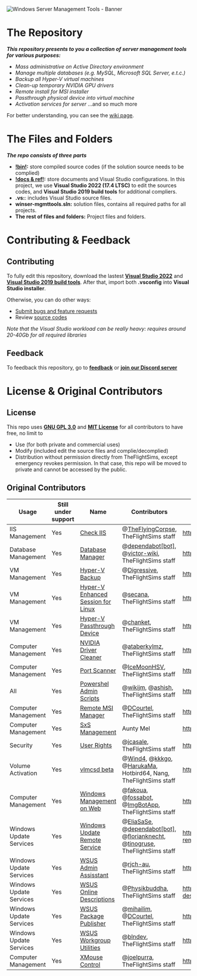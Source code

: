

![Windows Server Management Tools - Banner](https://github.com/TheFlightSimulationsOfficial/windowsserver-mgmttools/blob/master/docs_image.png?raw=true)
# The Repository

***This repository presents to you a collection of server management tools for various purposes:***
- *Mass administrative on Active Directory environment*
- *Manage multiple databases (e.g. MySQL, Microsoft SQL Server, e.t.c.)*
- *Backup all Hyper-V virtual machines*
- *Clean-up temporary NVIDIA GPU drivers*
- *Remote install for MSI installer*
- *Passthrough physical device into virtual machine*
- *Activation services for server*
...and so much more

For better understanding, you can see the [wiki page](https://github.com/TheFlightSimulationsOfficial/windowsserver-mgmttools/wiki).


# The Files and Folders

***The repo consists of three parts***
 - **[!bin!](https://github.com/TheFlightSimulationsOfficial/windowsserver-mgmttools/tree/master/!bin!):** store compiled source codes (if the solution source needs to be complied)
 - **[!docs & ref!](https://github.com/TheFlightSimulationsOfficial/windowsserver-mgmttools/tree/master/!docs%20&%20ref!):** store documents and Visual Studio configurations. In this project, we use **Visual Studio 2022 (17.4 LTSC)** to edit the sources codes, and **Visual Studio 2019 build tools** for additional compliers. 
 - **.vs:**: includes Visual Studio source files.
 - **winser-mgmttools.sln:** solution files, contains all required paths for all projects.
 - **The rest of files and folders:** Project files and folders.

# Contributing & Feedback

## Contributing
To fully edit this repository, download the lastest **[Visual Studio 2022](https://visualstudio.microsoft.com/downloads/)** and **[Visual Studio 2019 build tools](https://visualstudio.microsoft.com/vs/older-downloads/)**. After that, import both **.vsconfig** into **Visual Studio installer**.

Otherwise, you can do other ways:
 - [Submit bugs and feature requests](https://github.com/TheFlightSimulationsOfficial/windowsserver-mgmttools/issues)
-   Review  [source codes](https://github.com/TheFlightSimulationsOfficial/windowsserver-mgmttools)

*Note that the Visual Studio workload can be really heavy: requires around 20-40Gb for all required libraries*

## Feedback
To feedback this repository, go to [**feedback**](https://github.com/TheFlightSimulationsOfficial/windowsserver-mgmttools/issues) or **[join our Discord server](https://discord.gg/VdbJAHKhuW)**

# License & Original Contributors
## License 
This repo uses [**GNU GPL 3.0**](https://www.gnu.org/licenses/gpl-3.0.en.html) and [**MIT License**](https://opensource.org/licenses/MIT) for all contributors to have free, no limit to 
- Use (for both private and commercial uses)
- Modify (included edit the source files and complie/decomplied) 
- Distribution without permission directly from TheFlightSims, except emergency revokes permission. In that case, this repo will be moved to private and cannot be accessed by the public.

## Original Contributors
|Usage|Still under support|Name|Contributors|Folks from|
|--|--|--|--|--|
|IIS Management|Yes|[Check IIS](https://github.com/TheFlightSimulationsOfficial/windowsserver-mgmttools/tree/master/check-iis)|@[TheFlyingCorpse](https://github.com/TheFlyingCorpse), TheFlightSims staff|https://github.com/TheFlyingCorpse/check_iis
|Database Management|Yes|[Database Manager](https://github.com/TheFlightSimulationsOfficial/windowsserver-mgmttools/tree/master/database-manager)|@[dependabot[bot]](https://github.com/apps/dependabot), @[victor-wiki](https://github.com/victor-wiki), TheFlightSims staff|https://github.com/victor-wiki/DatabaseManager|
|VM Management|Yes|[Hyper-V Backup](https://github.com/TheFlightSimulationsOfficial/windowsserver-mgmttools/tree/master/hyperv-backup)|@[Digressive](https://github.com/Digressive), TheFlightSims staff|https://github.com/Digressive/HyperV-Backup-Utility|
|VM Management|Yes|[Hyper-V Enhanced Session for Linux](https://github.com/TheFlightSimulationsOfficial/windowsserver-mgmttools/tree/master/hyper-v-enhanced-session-linux)|@[secana](https://github.com/secana), TheFlightSims staff|https://github.com/secana/EnhancedSessionMode|
|VM Management|Yes|[Hyper-V Passthrough Device](https://github.com/TheFlightSimulationsOfficial/windowsserver-mgmttools/tree/master/hyperv-passthrough)|@[chanket](https://github.com/chanket), TheFlightSims staff|https://github.com/chanket/DDA|
|Computer Management|Yes|[NVIDIA Driver Cleaner](https://github.com/TheFlightSimulationsOfficial/windowsserver-mgmttools/tree/master/nvidia-driver-cleaner)|@[ataberkylmz](https://github.com/ataberkylmz), TheFlightSims staff|https://github.com/ataberkylmz/NvidiaDriverCleaner|
|Computer Management|Yes|[Port Scanner](https://github.com/TheFlightSimulationsOfficial/windowsserver-mgmttools/tree/master/port-scanner)|@[IceMoonHSV](https://github.com/IceMoonHSV), TheFlightSims staff|https://github.com/IceMoonHSV/PortScanner|
|All|Yes|[Powershel Admin Scripts](https://github.com/TheFlightSimulationsOfficial/windowsserver-mgmttools/tree/master/poweshell-adminscript)|@[wikijm](https://github.com/wikijm), @[ashish](https://github.com/ashishknitcs), TheFlightSims staff|https://github.com/wikijm/PowerShell-AdminScripts|
|Computer Management|Yes|[Remote MSI Manager](https://github.com/TheFlightSimulationsOfficial/windowsserver-mgmttools/tree/master/remote-msi-manager)|@[DCourtel](https://github.com/DCourtel), TheFlightSims staff|https://github.com/DCourtel/Remote_MSI_Manager|
|Computer Management|Yes|[SxS Management](https://github.com/TheFlightSimulationsOfficial/windowsserver-mgmttools/tree/master/sxs-mgmt)| Aunty Mel|https://pastebin.com/raw/9iuAqJSn|
|Security|Yes|[User Rights](https://github.com/TheFlightSimulationsOfficial/windowsserver-mgmttools/tree/master/user-rights)|@[jcasale](https://github.com/jcasale), TheFlightSims staff|https://github.com/jcasale/UserRights|
|Volume Activation|Yes|[vlmcsd beta](https://github.com/TheFlightSimulationsOfficial/windowsserver-mgmttools/tree/master/vlmcsd-beta)|@[Wind4](https://github.com/Wind4/vlmcsd), @[kkkgo](https://github.com/kkkgo), @[HarukaMa](https://github.com/HarukaMa), Hotbird64, Nang, TheFlightSims staff|https://github.com/kkkgo/vlmcsd|
|Computer Management|Yes|[Windows Management on Web](https://github.com/TheFlightSimulationsOfficial/windowsserver-mgmttools/tree/master/winman)|@[fakoua](https://github.com/fakoua), @[fossabot](https://github.com/fossabot), @[ImgBotApp](https://github.com/ImgBotApp), TheFlightSims staff|https://github.com/fakoua/WinMan|
|Windows Update Services|Yes|[Windows Update Remote Service](https://github.com/TheFlightSimulationsOfficial/windowsserver-mgmttools/tree/master/winupdate-remote-svc)|@[EliaSaSe](https://github.com/EliaSaSe), @[dependabot[bot]](https://github.com/apps/dependabot), @[florianknecht](https://github.com/florianknecht), @[tinogruse](https://github.com/tinogruse), TheFlightSims staff|https://github.com/EliaSaSe/windows-update-remote-service|
|Windows Update Services|Yes|[WSUS Admin Assisstant](https://github.com/TheFlightSimulationsOfficial/windowsserver-mgmttools/tree/master/wsusadminassistant)|@[rjch-au](https://github.com/rjch-au), TheFlightSims staff|https://github.com/rjch-au/WSUSAdminAssistant|
|Windows Update Services|Yes|[WSUS Online Descriptions](https://github.com/TheFlightSimulationsOfficial/windowsserver-mgmttools/tree/master/wsusonlinedescriptions)|@[Physikbuddha](https://github.com/Physikbuddha), TheFlightSims staff|https://github.com/Physikbuddha/wsus-online-descriptions|
|Windows Update Services|Yes|[WSUS Package Publisher](https://github.com/TheFlightSimulationsOfficial/windowsserver-mgmttools/tree/master/wsuspackagepublisher)|@[mihailim](https://github.com/mihailim), @[DCourtel](https://github.com/DCourtel), TheFlightSims staff|https://github.com/DCourtel/Wsus_Package_Publisher|
|Windows Update Services|Yes|[WSUS Workgroup Utilities](https://github.com/TheFlightSimulationsOfficial/windowsserver-mgmttools/tree/master/wsusworkgrouputilities)|@[blndev](https://github.com/blndev/), TheFlightSims staff|https://github.com/blndev/wsusworkgroup|
|Computer Management|Yes|[XMouse Control](https://github.com/TheFlightSimulationsOfficial/windowsserver-mgmttools/tree/master/xmouse-controls-develop)|@[joelpurra](https://github.com/joelpurra), TheFlightSims staff|https://github.com/joelpurra/xmouse-controls|
